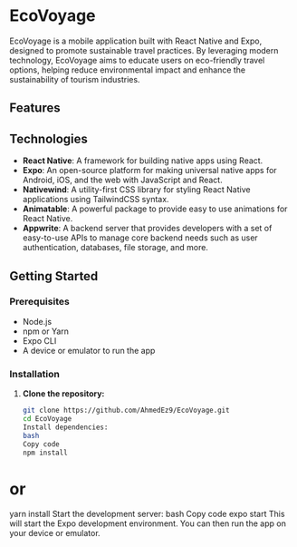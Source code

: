 # EcoVoyage

EcoVoyage is a mobile application built with React Native and Expo, designed to promote sustainable travel practices. By leveraging modern technology, EcoVoyage aims to educate users on eco-friendly travel options, helping reduce environmental impact and enhance the sustainability of tourism industries.

## Features

## Technologies

- **React Native**: A framework for building native apps using React.
- **Expo**: An open-source platform for making universal native apps for Android, iOS, and the web with JavaScript and React.
- **Nativewind**: A utility-first CSS library for styling React Native applications using TailwindCSS syntax.
- **Animatable**: A powerful package to provide easy to use animations for React Native.
- **Appwrite**: A backend server that provides developers with a set of easy-to-use APIs to manage core backend needs such as user authentication, databases, file storage, and more.

## Getting Started

### Prerequisites

- Node.js
- npm or Yarn
- Expo CLI
- A device or emulator to run the app

### Installation

1. **Clone the repository:**

   ```bash
   git clone https://github.com/AhmedEz9/EcoVoyage.git
   cd EcoVoyage
   Install dependencies:
   bash
   Copy code
   npm install
   ```

# or

yarn install
Start the development server:
bash
Copy code
expo start
This will start the Expo development environment. You can then run the app on your device or emulator.
